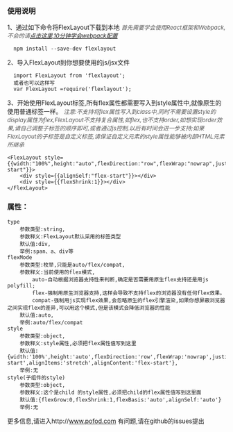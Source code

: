
### 使用说明

1、通过如下命令将FlexLayout下载到本地
*<font color=#555555 size=2>首先需要学会使用React框架和Webpack,不会的请<a href="http://www.jianshu.com/p/7d0e1eaab50a">点击这里,10分钟学会webpack配置</a></font>*
```
  npm install --save-dev flexlayout
```
2、导入FlexLayout到你想要使用的js/jsx文件
```
  import FlexLayout from 'flexlayout';
  或者也可以这样写
  var FlexLayout =require('flexlayout');
``` 
3、开始使用FlexLayout标签,所有flex属性都需要写入到style属性中,就像原生的使用普通标签一样。
*<font color=#555555 size=2>注意:不支持将flex属性写入到class中,同时不需要设置style的display属性为flex,FlexLayout不支持复合属性,如flex,也不支持order,如想实现order效果,请自己调整子标签的顺序即可,或者通过js控制,以后有时间会进一步支持;如果FlexLayout的子标签是自定义标签,请保证自定义元素的style属性能够被内部HTML元素所继承</font>*

```
<FlexLayout style={{width:"100%",height:"auto",flexDirection:"row",flexWrap:"nowrap",justifyContent:"center",alignItems:"flex-start"}}>
    <div style={{alignSelf:"flex-start"}}></div>
    <div style={{flexShrink:1}}></div>
</FlexLayout>

```
### 属性：
>
```
type
    参数类型:string,
    参数释义:FlexLayout默认采用的标签类型
    默认值:div,
    举例:span、a、div等
flexMode
    参数类型:枚举,只能是auto/flex/compat,
    参数释义:当前使用的flex模式,
        auto-自动根据浏览器支持性来判断,确定是否需要用原生flex支持还是用js polyfill;
        flex-强制用原生浏览器支持,这样会导致不支持flex的浏览器没有任何flex效果。
        compat-强制用js实现flex效果,会忽略原生的flex引擎渲染,如果你想屏蔽浏览器之间实现flex的差异,可以用这个模式,但是该模式会降低浏览器的性能
    默认值:auto,
    举例:auto/flex/compat
style
    参数类型:object,
    参数释义:style属性,必须把flex属性值写到这里
    默认值:{width:'100%',height:'auto',flexDirection:'row',flexWrap:'nowrap',justifyContent:'flex-start',alignItems:'stretch',alignContent:'flex-start'},
    举例:无
style(子组件的style)
    参数类型:object,
    参数释义:这个是child 的style属性,必须把child的flex属性值写到这里面
    默认值:{flexGrow:0,flexShrink:1,flexBasis:'auto',alignSelf:'auto'}
    举例:无
```
更多信息,请进入http://www.pofod.com 
有问题,请在github的issues提出